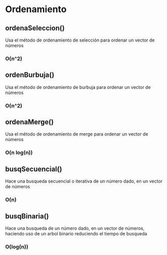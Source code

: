 # Ordenamiento

## ordenaSeleccion()
Usa el método de ordenamiento de selección para ordenar un vector de números
### O(n^2)

## ordenBurbuja()
Usa el método de ordenamiento de burbuja para ordenar un vector de números
### O(n^2)

## ordenaMerge()
Usa el método de ordenamiento de merge para ordenar un vector de números
### O(n log(n))

## busqSecuencial()
Hace una busqueda secuencial o iterativa de un número dado, en un vector de números
### O(n)

## busqBinaria()
Hace una busqueda de un número dado, en un vector de números, haciendo uso de un arbol binario reduciendo el tiempo de busqueda
### O(log(n))
